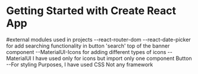 # Getting Started with Create React App

#external modules used in projects
--react-router-dom
--react-date-picker for  add searching functionality in button 'search' top of the banner component
--MaterialUI-Icons for adding different types of icons
-- MaterialUI  I have used only for icons but import only one component Button
--For styling Purposes, I have used CSS Not any framework

